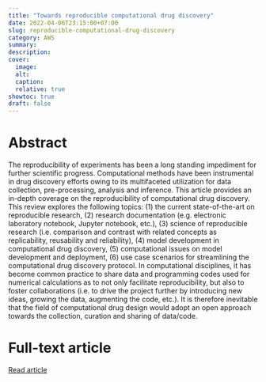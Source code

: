 ```yaml
---
title: "Towards reproducible computational drug discovery"
date: 2022-04-06T23:15:00+07:00
slug: reproducible-computational-drug-discovery
category: AWS
summary:
description:
cover:
  image:
  alt:
  caption:
  relative: true
showtoc: true
draft: false
---
```


# Abstract

The reproducibility of experiments has been a long standing impediment for further scientific progress. Computational methods have been instrumental in drug discovery efforts owing to its multifaceted utilization for data collection, pre-processing, analysis and inference. This article provides an in-depth coverage on the reproducibility of computational drug discovery. This review explores the following topics: (1) the current state-of-the-art on reproducible research, (2) research documentation (e.g. electronic laboratory notebook, Jupyter notebook, etc.), (3) science of reproducible research (i.e. comparison and contrast with related concepts as replicability, reusability and reliability), (4) model development in computational drug discovery, (5) computational issues on model development and deployment, (6) use case scenarios for streamlining the computational drug discovery protocol. In computational disciplines, it has become common practice to share data and programming codes used for numerical calculations as to not only facilitate reproducibility, but also to foster collaborations (i.e. to drive the project further by introducing new ideas, growing the data, augmenting the code, etc.). It is therefore inevitable that the field of computational drug design would adopt an open approach towards the collection, curation and sharing of data/code.

# Full-text article
[Read article](https://jcheminf.biomedcentral.com/articles/10.1186/s13321-020-0408-x)
